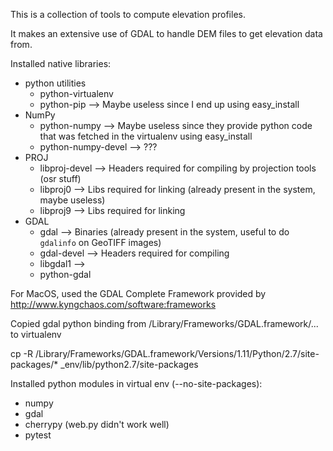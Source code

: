 This is a collection of tools to compute elevation profiles.

It makes an extensive use of GDAL to handle DEM files to get elevation data from.

Installed native libraries:

 * python utilities
   * python-virtualenv
   * python-pip --> Maybe useless since I end up using easy_install
 * NumPy
   * python-numpy --> Maybe useless since they provide python code that was fetched in the virtualenv using easy_install
   * python-numpy-devel --> ???
 * PROJ
   * libproj-devel --> Headers required for compiling by projection tools (osr stuff)
   * libproj0 --> Libs required for linking (already present in the system, maybe useless)
   * libproj9 --> Libs required for linking
 * GDAL
   * gdal --> Binaries (already present in the system, useful to do `gdalinfo` on GeoTIFF images)
   * gdal-devel --> Headers required for compiling
   * libgdal1 -->
   * python-gdal

For MacOS, used the GDAL Complete Framework provided by http://www.kyngchaos.com/software:frameworks

Copied gdal python binding from /Library/Frameworks/GDAL.framework/... to virtualenv

cp -R /Library/Frameworks/GDAL.framework/Versions/1.11/Python/2.7/site-packages/* _env/lib/python2.7/site-packages

Installed python modules in virtual env (--no-site-packages):

 * numpy
 * gdal
 * cherrypy (web.py didn't work well)
 * pytest
